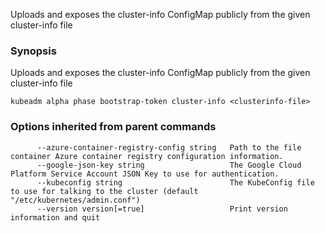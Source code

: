 
Uploads and exposes the cluster-info ConfigMap publicly from the given cluster-info file

### Synopsis


Uploads and exposes the cluster-info ConfigMap publicly from the given cluster-info file

```
kubeadm alpha phase bootstrap-token cluster-info <clusterinfo-file>
```

### Options inherited from parent commands

```
      --azure-container-registry-config string   Path to the file container Azure container registry configuration information.
      --google-json-key string                   The Google Cloud Platform Service Account JSON Key to use for authentication.
      --kubeconfig string                        The KubeConfig file to use for talking to the cluster (default "/etc/kubernetes/admin.conf")
      --version version[=true]                   Print version information and quit
```
